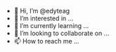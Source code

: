 - 👋 Hi, I’m @edyteag
- 👀 I’m interested in  ...
- 🌱 I’m currently learning ...
- 💞️ I’m looking to collaborate on ...
- 📫 How to reach me ...

<!---
edyteag/edyteag is a ✨ special ✨ repository because its `README.md` (this file) appears on your GitHub profile.
You can click the Preview link to take a look at your changes.
--->
